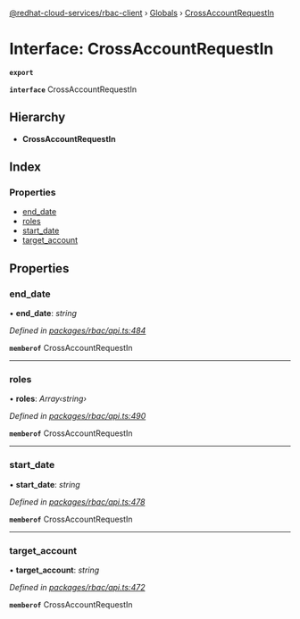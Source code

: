 [@redhat-cloud-services/rbac-client](../README.md) › [Globals](../globals.md) › [CrossAccountRequestIn](crossaccountrequestin.md)

# Interface: CrossAccountRequestIn

**`export`** 

**`interface`** CrossAccountRequestIn

## Hierarchy

* **CrossAccountRequestIn**

## Index

### Properties

* [end_date](crossaccountrequestin.md#end_date)
* [roles](crossaccountrequestin.md#roles)
* [start_date](crossaccountrequestin.md#start_date)
* [target_account](crossaccountrequestin.md#target_account)

## Properties

###  end_date

• **end_date**: *string*

*Defined in [packages/rbac/api.ts:484](https://github.com/fhlavac/javascript-clients/blob/master/packages/rbac/api.ts#L484)*

**`memberof`** CrossAccountRequestIn

___

###  roles

• **roles**: *Array‹string›*

*Defined in [packages/rbac/api.ts:490](https://github.com/fhlavac/javascript-clients/blob/master/packages/rbac/api.ts#L490)*

**`memberof`** CrossAccountRequestIn

___

###  start_date

• **start_date**: *string*

*Defined in [packages/rbac/api.ts:478](https://github.com/fhlavac/javascript-clients/blob/master/packages/rbac/api.ts#L478)*

**`memberof`** CrossAccountRequestIn

___

###  target_account

• **target_account**: *string*

*Defined in [packages/rbac/api.ts:472](https://github.com/fhlavac/javascript-clients/blob/master/packages/rbac/api.ts#L472)*

**`memberof`** CrossAccountRequestIn
